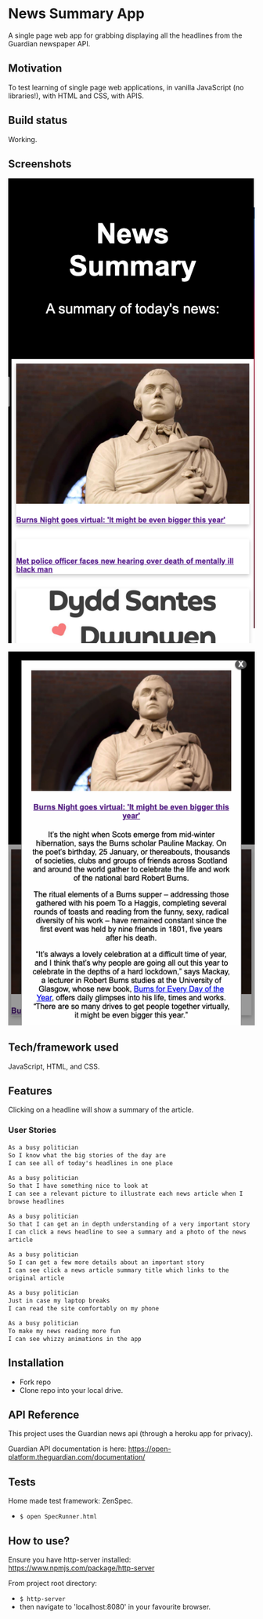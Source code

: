 # News Summary App
A single page web app for grabbing displaying all the headlines from the Guardian newspaper API.

## Motivation
To test learning of single page web applications, in vanilla JavaScript (no libraries!), with HTML and CSS, with APIS.

## Build status
Working.

## Screenshots
![Home Page](https://github.com/chriswhitehouse/news-summary-challenge/blob/master/screenshots/Screenshot%202021-01-24%20at%2021.58.19.png)

![Summary Page](https://github.com/chriswhitehouse/news-summary-challenge/blob/master/screenshots/Screenshot%202021-01-24%20at%2021.58.41.png)

## Tech/framework used
JavaScript, HTML, and CSS.

## Features
Clicking on a headline will show a summary of the article.

### User Stories
```
As a busy politician
So I know what the big stories of the day are
I can see all of today's headlines in one place
```

```
As a busy politician
So that I have something nice to look at
I can see a relevant picture to illustrate each news article when I browse headlines
```

```
As a busy politician
So that I can get an in depth understanding of a very important story
I can click a news headline to see a summary and a photo of the news article
```

```
As a busy politician
So I can get a few more details about an important story
I can see click a news article summary title which links to the original article
```

```
As a busy politician
Just in case my laptop breaks
I can read the site comfortably on my phone
```

```
As a busy politician
To make my news reading more fun
I can see whizzy animations in the app
```

## Installation

* Fork repo
* Clone repo into your local drive.

## API Reference
This project uses the Guardian news api (through a heroku app for privacy).

Guardian API documentation is here: https://open-platform.theguardian.com/documentation/

## Tests
Home made test framework: ZenSpec.

* `$ open SpecRunner.html`

## How to use?
Ensure you have http-server installed: https://www.npmjs.com/package/http-server

From project root directory:

* `$ http-server`
* then navigate to 'localhost:8080' in your favourite browser.
